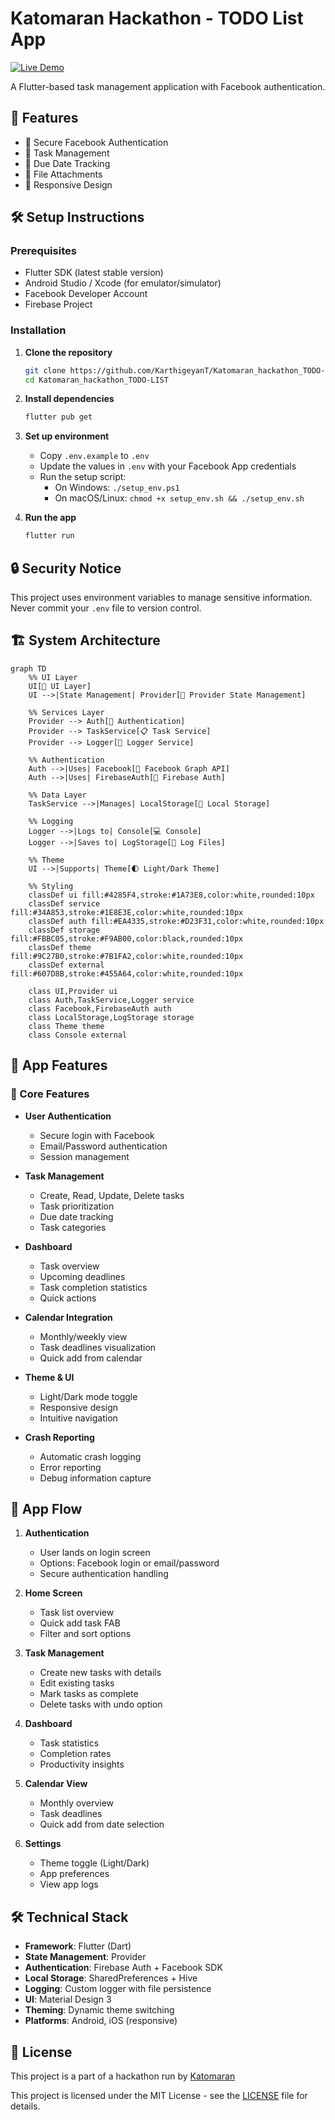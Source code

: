 # Katomaran Hackathon - TODO List App

[![Live Demo](https://img.shields.io/badge/🚀_Live_Demo-4285F4?style=for-the-badge&logo=firebase&logoColor=white)](https://katomaran-5516b.web.app)

A Flutter-based task management application with Facebook authentication.

## 🚀 Features

- 🔐 Secure Facebook Authentication
- 📝 Task Management
- 📅 Due Date Tracking
- 📎 File Attachments
- 📱 Responsive Design

## 🛠️ Setup Instructions

### Prerequisites
- Flutter SDK (latest stable version)
- Android Studio / Xcode (for emulator/simulator)
- Facebook Developer Account
- Firebase Project

### Installation

1. **Clone the repository**
   ```bash
   git clone https://github.com/KarthigeyanT/Katomaran_hackathon_TODO-LIST.git
   cd Katomaran_hackathon_TODO-LIST
   ```

2. **Install dependencies**
   ```bash
   flutter pub get
   ```

3. **Set up environment**
   - Copy `.env.example` to `.env`
   - Update the values in `.env` with your Facebook App credentials
   - Run the setup script:
     - On Windows: `./setup_env.ps1`
     - On macOS/Linux: `chmod +x setup_env.sh && ./setup_env.sh`

4. **Run the app**
   ```bash
   flutter run
   ```

## 🔒 Security Notice

This project uses environment variables to manage sensitive information. Never commit your `.env` file to version control.

## 🏗️ System Architecture

```mermaid
graph TD
    %% UI Layer
    UI[📱 UI Layer]
    UI -->|State Management| Provider[🔄 Provider State Management]
    
    %% Services Layer
    Provider --> Auth[🔐 Authentication]
    Provider --> TaskService[📋 Task Service]
    Provider --> Logger[📝 Logger Service]
    
    %% Authentication
    Auth -->|Uses| Facebook[🔵 Facebook Graph API]
    Auth -->|Uses| FirebaseAuth[🔐 Firebase Auth]
    
    %% Data Layer
    TaskService -->|Manages| LocalStorage[💾 Local Storage]
    
    %% Logging
    Logger -->|Logs to| Console[💻 Console]
    Logger -->|Saves to| LogStorage[📂 Log Files]
    
    %% Theme
    UI -->|Supports| Theme[🌓 Light/Dark Theme]
    
    %% Styling
    classDef ui fill:#4285F4,stroke:#1A73E8,color:white,rounded:10px
    classDef service fill:#34A853,stroke:#1E8E3E,color:white,rounded:10px
    classDef auth fill:#EA4335,stroke:#D23F31,color:white,rounded:10px
    classDef storage fill:#FBBC05,stroke:#F9AB00,color:black,rounded:10px
    classDef theme fill:#9C27B0,stroke:#7B1FA2,color:white,rounded:10px
    classDef external fill:#607D8B,stroke:#455A64,color:white,rounded:10px
    
    class UI,Provider ui
    class Auth,TaskService,Logger service
    class Facebook,FirebaseAuth auth
    class LocalStorage,LogStorage storage
    class Theme theme
    class Console external
```

## 🎯 App Features

### 🌟 Core Features
- **User Authentication**
  - Secure login with Facebook
  - Email/Password authentication
  - Session management

- **Task Management**
  - Create, Read, Update, Delete tasks
  - Task prioritization
  - Due date tracking
  - Task categories

- **Dashboard**
  - Task overview
  - Upcoming deadlines
  - Task completion statistics
  - Quick actions

- **Calendar Integration**
  - Monthly/weekly view
  - Task deadlines visualization
  - Quick add from calendar

- **Theme & UI**
  - Light/Dark mode toggle
  - Responsive design
  - Intuitive navigation

- **Crash Reporting**
  - Automatic crash logging
  - Error reporting
  - Debug information capture

## 🔄 App Flow

1. **Authentication**
   - User lands on login screen
   - Options: Facebook login or email/password
   - Secure authentication handling

2. **Home Screen**
   - Task list overview
   - Quick add task FAB
   - Filter and sort options

3. **Task Management**
   - Create new tasks with details
   - Edit existing tasks
   - Mark tasks as complete
   - Delete tasks with undo option

4. **Dashboard**
   - Task statistics
   - Completion rates
   - Productivity insights

5. **Calendar View**
   - Monthly overview
   - Task deadlines
   - Quick add from date selection

6. **Settings**
   - Theme toggle (Light/Dark)
   - App preferences
   - View app logs

## 🛠️ Technical Stack
- **Framework**: Flutter (Dart)
- **State Management**: Provider
- **Authentication**: Firebase Auth + Facebook SDK
- **Local Storage**: SharedPreferences + Hive
- **Logging**: Custom logger with file persistence
- **UI**: Material Design 3
- **Theming**: Dynamic theme switching
- **Platforms**: Android, iOS (responsive)

## 📄 License

This project is a part of a hackathon run by [Katomaran](https://www.katomaran.com)

This project is licensed under the MIT License - see the [LICENSE](LICENSE) file for details.
